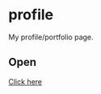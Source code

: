 # profile

My profile/portfolio page.

## Open

[Click here](https://bachar-official.github.io/profile/)
